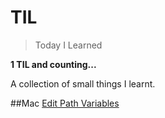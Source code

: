 # TIL
> Today I Learned

__1 TIL and counting...__

A collection of small things I learnt.

##Mac
[Edit Path Variables](Mac/edit-path-variables.md)
